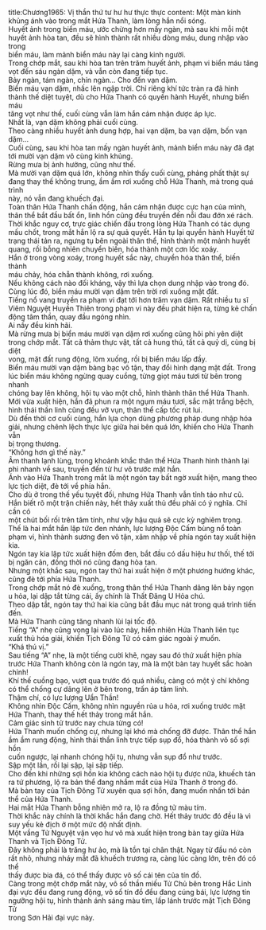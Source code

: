 title:Chương1965: Vị thần thứ tư hư hư thực thực
content:
Một màn kinh khủng ánh vào trong mắt Hứa Thanh, làm lòng hắn nổi sóng.<br>Huyết ảnh trong biển máu, ước chừng hơn mấy ngàn, mà sau khi mỗi một<br>huyết ảnh hòa tan, đều sẽ hình thành rất nhiều dòng máu, dung nhập vào trong<br>biển máu, làm mảnh biển máu này lại càng kinh người.<br>Trong chớp mắt, sau khi hòa tan trên trăm huyết ảnh, phạm vi biển máu tăng<br>vọt đến sáu ngàn dặm, và vẫn còn đang tiếp tục.<br>Bảy ngàn, tám ngàn, chín ngàn… Cho đến vạn dặm.<br>Biển máu vạn dặm, nhấc lên ngập trời. Chỉ riêng khí tức tràn ra đã hình<br>thành thế diệt tuyệt, dù cho Hứa Thanh có quyền hành Huyết, nhưng biển máu<br>tăng vọt như thế, cuối cùng vẫn làm hắn cảm nhận được áp lực.<br>Nhất là, vạn dặm không phải cuối cùng.<br>Theo càng nhiều huyết ảnh dung hợp, hai vạn dặm, ba vạn dặm, bốn vạn<br>dặm…<br>Cuối cùng, sau khi hòa tan mấy ngàn huyết ảnh, mảnh biển máu này đã đạt<br>tới mười vạn dặm vô cùng kinh khủng.<br>Rừng mưa bị ảnh hưởng, cũng như thế.<br>Mà mười vạn dặm quá lớn, không nhìn thấy cuối cùng, phảng phất thật sự<br>đang thay thế không trung, ầm ầm rơi xuống chỗ Hứa Thanh, mà trong quá trình<br>này, nó vẫn đang khuếch đại.<br>Toàn thân Hứa Thanh chấn động, hắn cảm nhận được cực hạn của mình,<br>thân thể bắt đầu bất ổn, linh hồn cũng đều truyền đến nỗi đau đớn xé rách.<br>Thời khắc nguy cơ, trực giác chiến đấu trong lòng Hứa Thanh có tác dụng<br>mấu chốt, trong mắt hắn lộ ra sự quả quyết. Hắn tụ lại quyền hành Huyết từ<br>trạng thái tản ra, ngưng tụ bên ngoài thân thể, hình thành một mảnh huyết<br>quang, rồi bỗng nhiên chuyển biến, hóa thành một cơn lốc xoáy.<br>Hắn ở trong vòng xoáy, trong huyết sắc này, chuyển hóa thân thể, biến thành<br>máu chảy, hóa chẵn thành không, rơi xuống.<br>Nếu không cách nào đối kháng, vậy thì lựa chọn dung nhập vào trong đó.<br>Cùng lúc đó, biển máu mười vạn dặm trên trời rơi xuống mặt đất.<br>Tiếng nổ vang truyền ra phạm vi đạt tới hơn trăm vạn dặm. Rất nhiều tu sĩ<br>Viêm Nguyệt Huyền Thiên trong phạm vi này đều phát hiện ra, từng kẻ chấn<br>động tâm thần, quay đầu ngóng nhìn.<br>Ai nấy đều kinh hãi.<br>Mà rừng mưa bị biển máu mười vạn dặm rơi xuống cũng hôi phi yên diệt<br>trong chớp mắt. Tất cả thảm thực vật, tất cả hung thú, tất cả quỷ dị, cùng bị diệt<br>vong, mặt đất rung động, lõm xuống, rồi bị biển máu lấp đầy.<br>Biển máu mười vạn dặm bàng bạc vô tận, thay đổi hình dạng mặt đất. Trong<br>lúc biển máu không ngừng quay cuồng, từng giọt máu tươi từ bên trong nhanh<br>chóng bay lên không, hội tụ vào một chỗ, hình thành thân thể Hứa Thanh.<br>Mới vừa xuất hiện, hắn đã phun ra một ngụm máu tươi, sắc mặt trắng bệch,<br>hình thái thần linh cũng đều vỡ vụn, thân thể cấp tốc rút lui.<br>Dù đến thời cơ cuối cùng, hắn lựa chọn dùng phương pháp dung nhập hóa<br>giải, nhưng chênh lệch thực lực giữa hai bên quá lớn, khiến cho Hứa Thanh vẫn<br>bị trọng thương.<br>“Không hơn gì thế này.”<br>Âm thanh lạnh lùng, trong khoảnh khắc thân thể Hứa Thanh hình thành lại<br>phi nhanh về sau, truyền đến từ hư vô trước mặt hắn.<br>Ánh vào Hứa Thanh trong mắt là một ngón tay bất ngờ xuất hiện, mang theo<br>lực tịch diệt, đè tới về phía hắn.<br>Cho dù ở trong thế yếu tuyệt đối, nhưng Hứa Thanh vẫn tỉnh táo như cũ.<br>Hắn biết rõ một trận chiến này, hết thảy xuất thủ đều phải có ý nghĩa. Chỉ cần có<br>một chút bối rối trên tâm tính, như vậy hậu quả sẽ cực kỳ nghiêm trọng.<br>Thế là hai mắt hắn lập tức đen nhánh, lực lượng Độc Cấm bùng nổ toàn<br>phạm vi, hình thành sương đen vô tận, xâm nhập về phía ngón tay xuất hiện kia.<br>Ngón tay kia lập tức xuất hiện đốm đen, bắt đầu có dấu hiệu hư thối, thế tới<br>bị ngăn cản, đồng thời nó cũng đang hòa tan.<br>Nhưng một khắc sau, ngón tay thứ hai xuất hiện ở một phương hướng khác,<br>cũng đè tới phía Hứa Thanh.<br>Trong chớp mắt nó đè xuống, trong thân thể Hứa Thanh dâng lên bảy ngọn<br>u hỏa, lại dập tắt từng cái, ấy chính là Thất Đăng U Hỏa chú.<br>Theo dập tắt, ngón tay thứ hai kia cũng bắt đầu mục nát trong quá trình tiến<br>đến.<br>Mà Hứa Thanh cũng tăng nhanh lùi lại tốc độ.<br>Tiếng “A” nhẹ cũng vọng lại vào lúc này, hiển nhiên Hứa Thanh liên tục<br>xuất thủ hóa giải, khiến Tịch Đông Tử có cảm giác ngoài ý muốn.<br>“Khá thú vị.”<br>Sau tiếng “A” nhẹ, là một tiếng cười khẽ, ngay sau đó thứ xuất hiện phía<br>trước Hứa Thanh không còn là ngón tay, mà là một bàn tay huyết sắc hoàn<br>chỉnh!<br>Khí thế cuồng bạo, vượt qua trước đó quá nhiều, càng có một ý chí không<br>có thể chống cự dâng lên ở bên trong, trấn áp tâm linh.<br>Thậm chí, có lực lượng Uẩn Thần!<br>Không nhìn Độc Cấm, không nhìn nguyền rủa u hỏa, rơi xuống trước mặt<br>Hứa Thanh, thay thế hết thảy trong mắt hắn.<br>Cảm giác sinh tử trước nay chưa từng có!<br>Hứa Thanh muốn chống cự, nhưng lại khó mà chống đỡ được. Thân thể hắn<br>ầm ầm rung động, hình thái thần linh trực tiếp sụp đổ, hóa thành vô số sợi hồn<br>cuốn ngược, lại nhanh chóng hội tụ, nhưng vẫn sụp đổ như trước.<br>Sập một lần, rồi lại sập, lại sập tiếp.<br>Cho đến khi những sợi hồn kia không cách nào hội tụ được nữa, khuếch tán<br>ra tứ phương, lộ ra bản thể đang nhắm mắt của Hứa Thanh ở trong đó.<br>Mà bàn tay của Tịch Đông Tử xuyên qua sợi hồn, đang muốn nhấn tới bản<br>thể của Hứa Thanh.<br>Hai mắt Hứa Thanh bỗng nhiên mở ra, lộ ra đồng tử màu tím.<br>Thời khắc này chính là thời khắc hắn đang chờ. Hết thảy trước đó đều là vì<br>suy yếu kẻ địch ở một mức độ nhất định.<br>Một vầng Tử Nguyệt vặn vẹo hư vô mà xuất hiện trong bàn tay giữa Hứa<br>Thanh và Tịch Đông Tử.<br>Đây không phải là trăng hư ảo, mà là tồn tại chân thật. Ngay từ đầu nó còn<br>rất nhỏ, nhưng nháy mắt đã khuếch trương ra, càng lúc càng lớn, trên đó có thể<br>thấy được bia đá, có thể thấy được vô số cái tên của tín đồ.<br>Càng trong một chớp mắt này, vô số thần miếu Tử Chủ bên trong Hắc Linh<br>đại vực đều đang rung động, vô số tín đồ đều đang cúng bái, lực lượng tín<br>ngưỡng hội tụ, hình thành ánh sáng màu tím, lấp lánh trước mặt Tịch Đông Tử<br>trong Sơn Hải đại vực này.